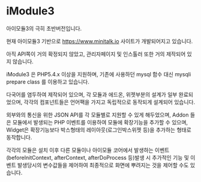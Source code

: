 # iModule3

아이모듈3의 극히 초반버전입니다.

현재 아이모듈3 기반으로 https://www.minitalk.io 사이트가 개발되어지고 있습니다.

아직 API쪽이 거의 확정되지 않았고, 관리자페이지 및 인스톨러 또한 거의 제작되어 있지 않습니다.

iModule3 은 PHP5.4.x 이상을 지원하며, 기존에 사용하던 mysql 함수 대신 mysqli prepare class 를 이용하고 있습니다.

다국어를 염두하여 제작되어 있으며, 각 모듈과 에드온, 위젯부분의 설계가 일부 완료되었으며, 각각의 컴포넌트들은 언어팩을 가지고 독립적으로 동작되게 설계되어 있습니다.

외부와의 통신을 위한 JSON API를 각 모듈별로 지원할 수 있게 해두었으며, Addon 들은 모듈에서 발생되는 PHP 이벤트를 이용하여 모듈에 확장기능을 추가할 수 있으며, Widget은 확장기능보다 박스형태의 레이아웃(로그인박스위젯 등)을 추가하는 형태로 동작합니다.

각각의 모듈은 설치 이후 다른 모듈이나 아이모듈 코어에서 발생하는 이벤트(beforeInitContext, afterContext, afterDoProcess 등)발생 시 추가적인 기능 및 이벤트 발생당시의 변수값들을 제어하여 최종적으로 화면에 뿌려지는 것을 제어할 수도 있습니다.
